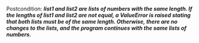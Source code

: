 Postcondition: ***list1 and list2 are lists of numbers with the same length. If the lengths of list1 and list2 are not equal, a ValueError is raised stating that both lists must be of the same length. Otherwise, there are no changes to the lists, and the program continues with the same lists of numbers.***